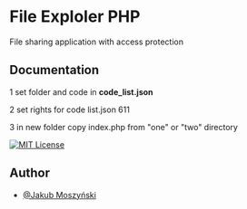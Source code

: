 
# File Exploler PHP

File sharing application with access protection





## Documentation

1 set folder and code in **code_list.json**

2 set rights for code list.json 611

3 in new folder copy index.php from "one" or "two" directory

[![MIT License](https://img.shields.io/badge/License-MIT-green.svg)](https://choosealicense.com/licenses/mit/)



## Author

- [@Jakub Moszyński](https://github.com/qualicc)

